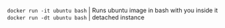 
`docker run -it ubuntu bash` | Runs ubuntu image in bash with you inside it
`docker run -dt ubuntu bash` | detached instance
